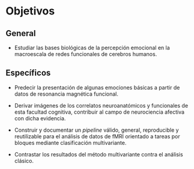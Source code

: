 # Objetivos

## General

- Estudiar las bases biológicas de la percepción emocional en la
  macroescala de redes funcionales de cerebros humanos.

## Específicos

- Predecir la presentación de algunas emociones básicas a partir de
  datos de resonancia magnética funcional.

- Derivar imágenes de los correlatos neuroanatómicos y funcionales
  de esta facultad cognitiva, contribuir al campo de neurociencia
  afectiva con dicha evidencia.

- Construir y documentar un _pipeline_ válido, general, reproducible y
  reutilizable para el análisis de datos de fMRI orientado a tareas
  por bloques mediante clasificación multivariante.

- Contrastar los resultados del método multivariante contra el
  análisis clásico.
